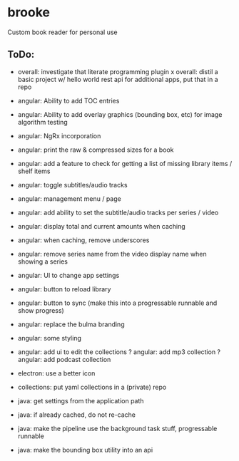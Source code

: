 # brooke
Custom book reader for personal use


ToDo:
----------------
- overall: investigate that literate programming plugin
x overall: distil a basic project w/ hello world rest api for additional apps, put that in a repo

- angular: Ability to add TOC entries
- angular: Ability to add overlay graphics (bounding box, etc) for image algorithm testing
- angular: NgRx incorporation
- angular: print the raw & compressed sizes for a book
- angular: add a feature to check for getting a list of missing library items / shelf items
- angular: toggle subtitles/audio tracks
- angular: management menu / page
- angular: add ability to set the subtitle/audio tracks per series / video
- angular: display total and current amounts when caching
- angular: when caching, remove underscores
- angular: remove series name from the video display name when showing a series
- angular: UI to change app settings
- angular: button to reload library
- angular: button to sync (make this into a progressable runnable and show progress)
- angular: replace the bulma branding
- angular: some styling
- angular: add ui to edit the collections
? angular: add mp3 collection
? angular: add podcast collection

- electron: use a better icon

- collections: put yaml collections in a (private) repo

- java: get settings from the application path
- java: if already cached, do not re-cache
- java: make the pipeline use the background task stuff, progressable runnable
- java: make the bounding box utility into an api